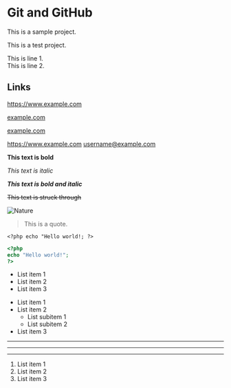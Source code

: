 # Git and GitHub

This is a sample project.

This is a test project.

This is line 1.  
This is line 2.

## Links

https://www.example.com

[example.com](https://www.example.com)

[example.com](https://www.example.com "Visit example.com")

<https://www.example.com>
<username@example.com>

**This text is bold**

_This text is italic_

***This text is bold and italic***

~~This text is struck through~~

![Nature](https://upload.wikimedia.org/wikipedia/commons/2/23/Lake_mapourika_NZ.jpeg)

>This is a quote.

`<?php echo "Hello world!; ?>`

```php
<?php
echo "Hello world!";
?>
```

* List item 1
* List item 2
* List item 3

+ List item 1
+ List item 2
	- List subitem 1
	- List subitem 2
+ List item 3

---
***
___

1. List item 1
2. List item 2
3. List item 3

# 
